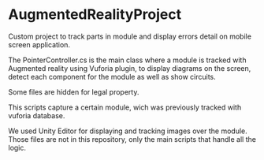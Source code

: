 # AugmentedRealityProject
Custom project to track parts in module and display errors detail on mobile screen application.

The PointerController.cs is the main class where a module is tracked with Augmented reality using Vuforia plugin, to display diagrams on the screen, detect each component for the module as well as show circuits.

Some files are hidden for legal property. 

This scripts capture a certain module, wich was previously tracked with vuforia database. 

We used Unity Editor for displaying and tracking images over the module. Those files are not in this repository, only the main scripts that handle all the logic.  
